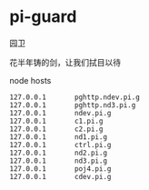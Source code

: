 # pi-guard

园卫

花半年铸的剑，让我们拭目以待

node hosts

```
127.0.0.1       pghttp.ndev.pi.g
127.0.0.1       pghttp.nd3.pi.g
127.0.0.1       ndev.pi.g
127.0.0.1       c1.pi.g
127.0.0.1       c2.pi.g
127.0.0.1       nd1.pi.g
127.0.0.1       ctrl.pi.g
127.0.0.1       nd2.pi.g
127.0.0.1       nd3.pi.g
127.0.0.1       poj4.pi.g
127.0.0.1       cdev.pi.g
```
